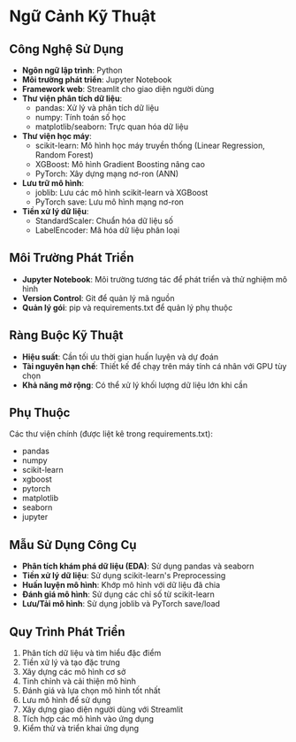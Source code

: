 # Ngữ Cảnh Kỹ Thuật

## Công Nghệ Sử Dụng
- **Ngôn ngữ lập trình**: Python
- **Môi trường phát triển**: Jupyter Notebook
- **Framework web**: Streamlit cho giao diện người dùng
- **Thư viện phân tích dữ liệu**: 
  - pandas: Xử lý và phân tích dữ liệu
  - numpy: Tính toán số học
  - matplotlib/seaborn: Trực quan hóa dữ liệu
- **Thư viện học máy**:
  - scikit-learn: Mô hình học máy truyền thống (Linear Regression, Random Forest)
  - XGBoost: Mô hình Gradient Boosting nâng cao
  - PyTorch: Xây dựng mạng nơ-ron (ANN)
- **Lưu trữ mô hình**:
  - joblib: Lưu các mô hình scikit-learn và XGBoost
  - PyTorch save: Lưu mô hình mạng nơ-ron
- **Tiền xử lý dữ liệu**:
  - StandardScaler: Chuẩn hóa dữ liệu số
  - LabelEncoder: Mã hóa dữ liệu phân loại

## Môi Trường Phát Triển
- **Jupyter Notebook**: Môi trường tương tác để phát triển và thử nghiệm mô hình
- **Version Control**: Git để quản lý mã nguồn
- **Quản lý gói**: pip và requirements.txt để quản lý phụ thuộc

## Ràng Buộc Kỹ Thuật
- **Hiệu suất**: Cần tối ưu thời gian huấn luyện và dự đoán
- **Tài nguyên hạn chế**: Thiết kế để chạy trên máy tính cá nhân với GPU tùy chọn
- **Khả năng mở rộng**: Có thể xử lý khối lượng dữ liệu lớn khi cần

## Phụ Thuộc
Các thư viện chính (được liệt kê trong requirements.txt):
- pandas
- numpy
- scikit-learn
- xgboost
- pytorch
- matplotlib
- seaborn
- jupyter

## Mẫu Sử Dụng Công Cụ
- **Phân tích khám phá dữ liệu (EDA)**: Sử dụng pandas và seaborn
- **Tiền xử lý dữ liệu**: Sử dụng scikit-learn's Preprocessing
- **Huấn luyện mô hình**: Khớp mô hình với dữ liệu đã chia
- **Đánh giá mô hình**: Sử dụng các chỉ số từ scikit-learn
- **Lưu/Tải mô hình**: Sử dụng joblib và PyTorch save/load

## Quy Trình Phát Triển
1. Phân tích dữ liệu và tìm hiểu đặc điểm
2. Tiền xử lý và tạo đặc trưng
3. Xây dựng các mô hình cơ sở
4. Tinh chỉnh và cải thiện mô hình
5. Đánh giá và lựa chọn mô hình tốt nhất
6. Lưu mô hình để sử dụng
7. Xây dựng giao diện người dùng với Streamlit
8. Tích hợp các mô hình vào ứng dụng
9. Kiểm thử và triển khai ứng dụng
